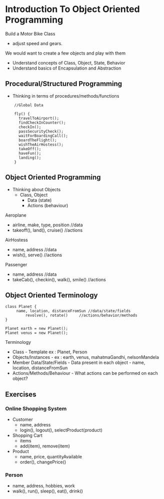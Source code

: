 # Introduction To Object Oriented Programming

Build a Motor Bike Class 
 - adjust speed and gears.  

We would want to create a few objects and play with them 
- Understand concepts of Class, Object, State, Behavior
- Understand basics of Encapsulation and Abstraction


## Procedural/Structured Programming

- Thinking in terms of procedures/methods/functions

```
    //Global Data

    fly() {       
      travelToAirport();
      findCheckInCounter();
      checkIn();
      passSecurityCheck();
      waitForBoardingCall();
      boardTheFlight();
      wishTheAirHostess();
      takeOff();
      haveFun();
      landing();
    }
```

## Object Oriented Programming

- Thinking about Objects
  - Class, Object
    - Data (state)
    - Actions (behaviour)

Aeroplane
- airline, make, type, position //data
- takeoff(), land(), cruise() //actions
   
AirHostess
- name, address //data
- wish(), serve() //actions
    
Passenger
- name, address //data
- takeCab(), checkin(), walk(), smile() //actions

## Object Oriented Terminology

```
class Planet {
     name, location, distanceFromSun //data/state/fields
         revolve(), rotate()     //actions/behavior/methods
}
```

```
Planet earth = new Planet();
Planet venus = new Planet();
```

Terminology
- Class - Template ex : Planet, Person
- Objects/Instances - ex : earth, venus, mahatmaGandhi, nelsonMandela
- Member Data/State/Fields - Data present in each object - name, location, distanceFromSun
- Actions/Methods/Behaviour - What actions can be performed on each object?

## Exercises

### Online Shopping System
  - Customer
    - name, address
    - login(), logout(), selectProduct(product)
  - Shopping Cart
    - items
    - add(item), remove(item)
  - Product
    - name, price, quantityAvailable
    - order(), changePrice()

### Person
 
 - name, address, hobbies, work 
 - walk(), run(), sleep(), eat(), drink() 
        

        